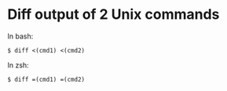 # Diff output of 2 Unix commands

In bash:

	$ diff <(cmd1) <(cmd2)

In zsh:

	$ diff =(cmd1) =(cmd2)
